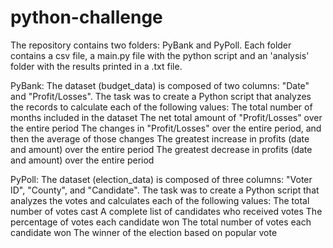 # python-challenge
The repository contains two folders: PyBank and PyPoll. Each folder contains a csv file, a main.py file with the python script and an 'analysis' folder with the results printed in a .txt file.

PyBank:
The dataset (budget_data) is composed of two columns: "Date" and "Profit/Losses".
The task was to create a Python script that analyzes the records to calculate each of the following values:
  The total number of months included in the dataset
  The net total amount of "Profit/Losses" over the entire period
  The changes in "Profit/Losses" over the entire period, and then the average of those changes
  The greatest increase in profits (date and amount) over the entire period
  The greatest decrease in profits (date and amount) over the entire period
  
PyPoll:
The dataset (election_data) is composed of three columns: "Voter ID", "County", and "Candidate". 
The task was to create a Python script that analyzes the votes and calculates each of the following values:
  The total number of votes cast
  A complete list of candidates who received votes
  The percentage of votes each candidate won
  The total number of votes each candidate won
  The winner of the election based on popular vote

